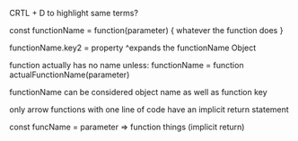 CRTL + D to highlight same terms?

const functionName = function(parameter) {
  whatever the function does
}

functionName.key2 = property 
^expands the functionName Object

function actually has no name unless:
functionName = function actualFunctionName(parameter)

functionName can be considered object name as well as function key 

only arrow functions with one line of code have an implicit return statement 

const funcName = parameter => function things (implicit return)